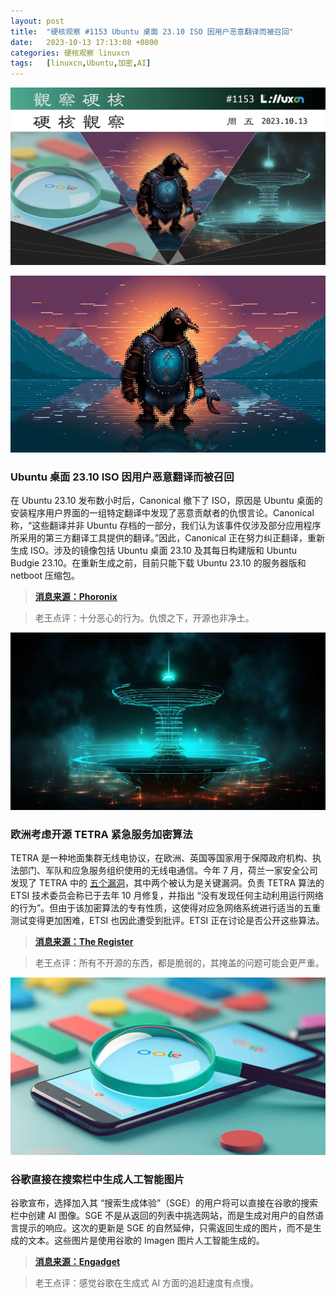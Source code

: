 ```yaml
---
layout: post
title:	"硬核观察 #1153 Ubuntu 桌面 23.10 ISO 因用户恶意翻译而被召回"
date:	2023-10-13 17:13:08 +0800 
categories:	硬核观察 linuxcn 
tags:	[linuxcn,Ubuntu,加密,AI]
---
```



![](/Asserts/Images/album/202310/13/171221fqo1t1wwt5q11q5t.jpg)


![](/Asserts/Images/album/202310/13/171232hvl2qtl1lt1lhli0.jpg)


### Ubuntu 桌面 23.10 ISO 因用户恶意翻译而被召回


在 Ubuntu 23.10 发布数小时后，Canonical 撤下了 ISO，原因是 Ubuntu 桌面的安装程序用户界面的一组特定翻译中发现了恶意贡献者的仇恨言论。Canonical 称，“这些翻译并非 Ubuntu 存档的一部分，我们认为该事件仅涉及部分应用程序所采用的第三方翻译工具提供的翻译。”因此，Canonical 正在努力纠正翻译，重新生成 ISO。涉及的镜像包括 Ubuntu 桌面 23.10 及其每日构建版和 Ubuntu Budgie 23.10。在重新生成之前，目前只能下载 Ubuntu 23.10 的服务器版和 netboot 压缩包。



> 
> **[消息来源：Phoronix](https://www.phoronix.com/news/Ubuntu-23.10-Recalled)**
> 
> 
> 



> 
> 老王点评：十分恶心的行为。仇恨之下，开源也非净土。
> 
> 
> 


![](/Asserts/Images/album/202310/13/171242uhgidxgknd9bndax.jpg)


### 欧洲考虑开源 TETRA 紧急服务加密算法


TETRA 是一种地面集群无线电协议，在欧洲、英国等国家用于保障政府机构、执法部门、军队和应急服务组织使用的无线电通信。今年 7 月，荷兰一家安全公司发现了 TETRA 中的 [五个漏洞](/article-16032-1.html)，其中两个被认为是关键漏洞。负责 TETRA 算法的 ETSI 技术委员会称已于去年 10 月修复，并指出 “没有发现任何主动利用运行网络的行为”。但由于该加密算法的专有性质，这使得对应急网络系统进行适当的五重测试变得更加困难，ETSI 也因此遭受到批评。ETSI 正在讨论是否公开这些算法。



> 
> **[消息来源：The Register](https://www.theregister.com/2023/10/12/etsi_tetra_open_source/)**
> 
> 
> 



> 
> 老王点评：所有不开源的东西，都是脆弱的，其掩盖的问题可能会更严重。
> 
> 
> 


![](/Asserts/Images/album/202310/13/171254c7e777phpnyrh8ge.jpg)


### 谷歌直接在搜索栏中生成人工智能图片


谷歌宣布，选择加入其 “搜索生成体验”（SGE）的用户将可以直接在谷歌的搜索栏中创建 AI 图像。SGE 不是从返回的列表中挑选网站，而是生成对用户的自然语言提示的响应。这次的更新是 SGE 的自然延伸，只需返回生成的图片，而不是生成的文本。这些图片是使用谷歌的 Imagen 图片人工智能生成的。



> 
> **[消息来源：Engadget](https://www.engadget.com/you-can-now-generate-ai-images-directly-in-the-google-search-bar-160020809.html)**
> 
> 
> 



> 
> 老王点评：感觉谷歌在生成式 AI 方面的追赶速度有点慢。
> 
> 
>
